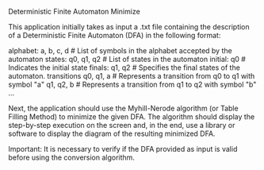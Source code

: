 Deterministic Finite Automaton Minimize

This application initially takes as input a .txt file containing the description of a Deterministic Finite Automaton (DFA) in the following format:

alphabet: a, b, c, d # List of symbols in the alphabet accepted by the automaton
states: q0, q1, q2 # List of states in the automaton
initial: q0 # Indicates the initial state
finals: q1, q2 # Specifies the final states of the automaton.
transitions
q0, q1, a # Represents a transition from q0 to q1 with symbol "a"
q1, q2, b # Represents a transition from q1 to q2 with symbol "b"
...

Next, the application should use the Myhill-Nerode algorithm (or Table Filling Method) to minimize the given DFA. The algorithm should display the step-by-step execution on the screen and, in the end, use a library or software to display the diagram of the resulting minimized DFA.

Important: It is necessary to verify if the DFA provided as input is valid before using the conversion algorithm.
